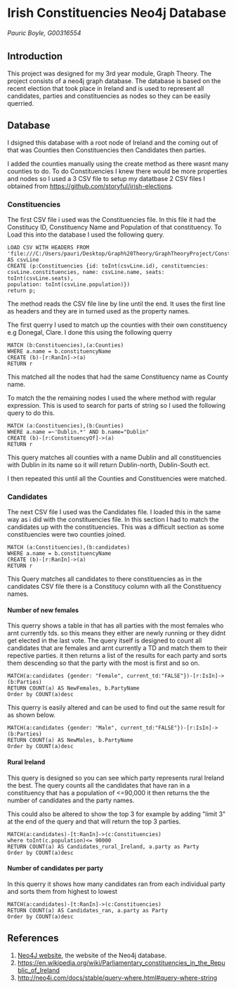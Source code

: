 # Irish Constituencies Neo4j Database
###### Pauric Boyle, G00316554

## Introduction
This project was designed for my 3rd year module, Graph Theory. The project consists of a neo4j graph database. The database is based on the recent election that took place in Ireland and is used to represent all candidates, parties and constituencies as nodes so they can be easily querried. 

## Database
I dsigned this database with a root node of Ireland and the coming out of that was Counties then Constituencies then Candidates then parties. 

I added the counties manually using the create method as there wasnt many counties to do. To do Constituencies I knew there would be more properties and nodes so I used a 3 CSV file to setup my datatbase 2 CSV files I obtained from https://github.com/storyful/irish-elections. 

### Constituencies
The first CSV file i used was the Constituencies file. In this file it had the Constitucy ID, Constituency Name and Population of that constituency.  To Load this into the database I used the following query.  

```Cypher
LOAD CSV WITH HEADERS FROM
'file:///C:/Users/pauri/Desktop/Graph%20Theory/GraphTheoryProject/Constituencies.csv'
AS csvLine
CREATE (p:Constituencies {id: toInt(csvLine.id), constituencies:
csvLine.constituencies, name: csvLine.name, seats: toInt(csvLine.seats),
population: toInt(csvLine.population)})
return p;
```
The method reads the CSV file line by line until the end. It uses the first line as headers and they are in turned used as the property names.

The first querry I used to match up the counties with their own constituency e.g Donegal, Clare. I done this using the following querry 
```Cypher
MATCH (b:Constituencies),(a:Counties)
WHERE a.name = b.constituencyName
CREATE (b)-[r:RanIn]->(a)
RETURN r
```
This matched all the nodes that had the same Constituency name as County name.


To match the  the remaining nodes I used the where method with regular expression. This is used to search for parts of string so I used the following query to do this.
```Cypher
MATCH (a:Constituencies),(b:Counties)
WHERE a.name =~'Dublin.*' AND b.name="Dublin"
CREATE (b)-[r:ConstituencyOf]->(a)
RETURN r
```
This query matches all counties with a name Dublin and all constituencies with Dublin in its name so it will return Dublin-north, Dublin-South ect.

I then repeated this until all the Counties and Constituencies were matched. 

### Candidates 

The next CSV file I used was the Candidates file. I loaded this in the same way as i did with the constituencies file. In this section I had to match the candidates up with the constituencies. This was a difficult section as some constituencies were two counties joined.

```Cypher
MATCH (a:Constituencies),(b:candidates)
WHERE a.name = b.constituencyName
CREATE (b)-[r:RanIn]->(a)
RETURN r
```
This Query matches all candidates to there constituencies as in the candidates CSV file there is a Constitucy column with all the Constituency names.  


#### Number of new females
This querry shows a table in that has all parties with the most females who arnt currently tds. so this means they either are newly running or they didnt get elected in the last vote. The query itself is designed to count all candidates that are females and arnt currently a TD and match them to their repective parties. it then returns a list of the results for each party and sorts them descending so that the party with the most is first and so on. 
```Cypher
MATCH(a:candidates {gender: "Female", current_td:"FALSE"})-[r:IsIn]->(b:Parties) 
RETURN COUNT(a) AS NewFemales, b.PartyName
Order by COUNT(a)desc
```
This querry is easily altered and can be used to find out the same result for as shown below. 
```Cypher
MATCH(a:candidates {gender: "Male", current_td:"FALSE"})-[r:IsIn]->(b:Parties) 
RETURN COUNT(a) AS NewMales, b.PartyName
Order by COUNT(a)desc
```

#### Rural Ireland
This query is designed so you can see which party represents rural Ireland the best. The query counts all the candidates that have ran in a constituency that has a population of <=90,000 it then returns the the number of candidates and the party names.

This could also be altered to show the top 3 for example by adding "limit 3" at the end of the query and that will return the top 3 parties. 
```Cypher
MATCH(a:candidates)-[t:RanIn]->(c:Constituencies)
where toInt(c.population)<= 90000
RETURN COUNT(a) AS Candidates_rural_Ireland, a.party as Party 
Order by COUNT(a)desc
```

#### Number of candidates per party
In this querry it shows how many candidates ran from each individual party and sorts them from highest to lowest
```Cypher
MATCH(a:candidates)-[t:RanIn]->(c:Constituencies)
RETURN COUNT(a) AS Candidates_ran, a.party as Party 
Order by COUNT(a)desc
```

## References
1. [Neo4J website](http://neo4j.com/), the website of the Neo4j database.
2. https://en.wikipedia.org/wiki/Parliamentary_constituencies_in_the_Republic_of_Ireland
3. http://neo4j.com/docs/stable/query-where.html#query-where-string
